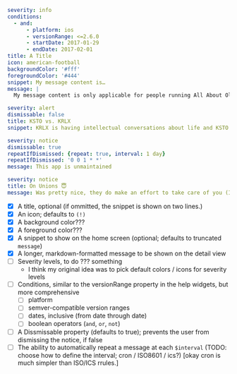 ```yaml
severity: info
conditions:
  - and:
      - platform: ios
      - versionRange: <=2.6.0
      - startDate: 2017-01-29
      - endDate: 2017-02-01
title: A Title
icon: american-football
backgroundColor: '#fff'
foregroundColor: '#444'
snippet: My message content is…
message: |
  My message content is only applicable for people running All About Olaf versions below v2.6.0.
```

```yaml
severity: alert
dismissable: false
title: KSTO vs. KRLX
snippet: KRLX is having intellectual conversations about life and KSTO is… not.
```

```yaml
severity: notice
dismissable: true
repeatIfDismissed: {repeat: true, interval: 1 day}
repeatIfDismissed: '0 0 1 * *'
message: This app is unmaintained
```

```yaml
severity: notice
title: On Unions 😇
message: Was pretty nice, they do make an effort to take care of you (I get parking vouchers for the rest of the week 😆)
```

- [x] A title, optional (if ommitted, the snippet is shown on two lines.)
- [x] An icon; defaults to `(!)`
- [x] A background color???
- [x] A foreground color???
- [x] A snippet to show on the home screen (optional; defaults to truncated `message`)
- [x] A longer, markdown-formatted message to be shown on the detail view
- [ ] Severity levels, to do ??? something
	- I think my original idea was to pick default colors / icons for severity levels
- [ ] Conditions, similar to the versionRange property in the help widgets, but more comprehensive
	- [ ] platform
	- [ ] semver-compatible version ranges
	- [ ] dates, inclusive (from date through date)
	- [ ] boolean operators (`and`, `or`, `not`)
- [ ] A Dissmissable property (defaults to true); prevents the user from dismissing the notice, if false
- [ ] The ability to automatically repeat a message at each `$interval` (TODO: choose how to define the interval; cron / ISO8601 / ics?) [okay cron is much simpler than ISO/ICS rrules.]
